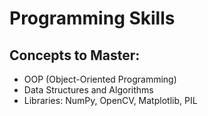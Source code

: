 # Programming Skills

## Concepts to Master:
- OOP (Object-Oriented Programming)
- Data Structures and Algorithms
- Libraries: NumPy, OpenCV, Matplotlib, PIL